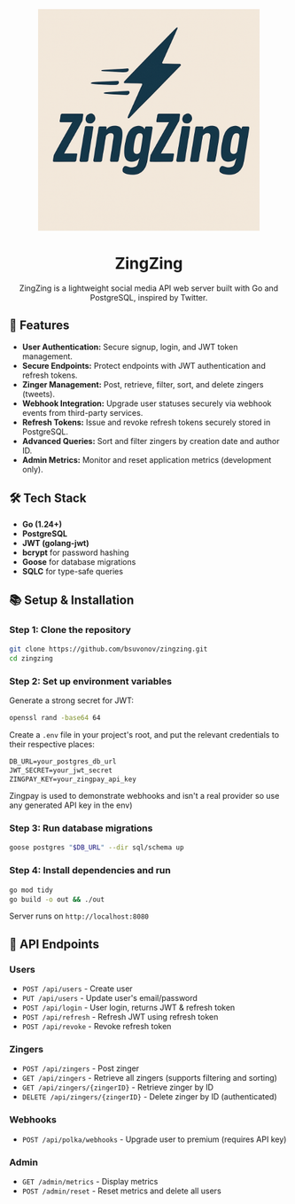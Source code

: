 <div align="center">
  <img src="./assets/logo.png" alt="ZingZing-logo" width="400" />
</div>
<h1 align="center">ZingZing</h1>


<p align="center">ZingZing is a lightweight social media API web server built with Go and PostgreSQL, inspired by Twitter.</p>

## 🌟 Features

- **User Authentication:** Secure signup, login, and JWT token management.
- **Secure Endpoints:** Protect endpoints with JWT authentication and refresh tokens.
- **Zinger Management:** Post, retrieve, filter, sort, and delete zingers (tweets).
- **Webhook Integration:** Upgrade user statuses securely via webhook events from third-party services.
- **Refresh Tokens:** Issue and revoke refresh tokens securely stored in PostgreSQL.
- **Advanced Queries:** Sort and filter zingers by creation date and author ID.
- **Admin Metrics:** Monitor and reset application metrics (development only).

## 🛠 Tech Stack

- **Go (1.24+)**
- **PostgreSQL**
- **JWT (golang-jwt)**
- **bcrypt** for password hashing
- **Goose** for database migrations
- **SQLC** for type-safe queries

## 📚 Setup & Installation

### Step 1: Clone the repository

```bash
git clone https://github.com/bsuvonov/zingzing.git
cd zingzing
```

### Step 2: Set up environment variables

Generate a strong secret for JWT:

```bash
openssl rand -base64 64
```

Create a `.env` file in your project's root, and put the relevant credentials to their respective places:

```env
DB_URL=your_postgres_db_url
JWT_SECRET=your_jwt_secret
ZINGPAY_KEY=your_zingpay_api_key
```

Zingpay is used to demonstrate webhooks and isn't a real provider so use any generated API key in the env)

### Step 3: Run database migrations

```bash
goose postgres "$DB_URL" --dir sql/schema up
```

### Step 4: Install dependencies and run

```bash
go mod tidy
go build -o out && ./out
```

Server runs on `http://localhost:8080`

## 🔑 API Endpoints

### Users

- `POST /api/users` - Create user
- `PUT /api/users` - Update user's email/password
- `POST /api/login` - User login, returns JWT & refresh token
- `POST /api/refresh` - Refresh JWT using refresh token
- `POST /api/revoke` - Revoke refresh token

### Zingers

- `POST /api/zingers` - Post zinger
- `GET /api/zingers` - Retrieve all zingers (supports filtering and sorting)
- `GET /api/zingers/{zingerID}` - Retrieve zinger by ID
- `DELETE /api/zingers/{zingerID}` - Delete zinger by ID (authenticated)

### Webhooks

- `POST /api/polka/webhooks` - Upgrade user to premium (requires API key)

### Admin

- `GET /admin/metrics` - Display metrics
- `POST /admin/reset` - Reset metrics and delete all users
